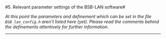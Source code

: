 #5. Relevant parameter settings of the BSB-LAN software#  
   
*At this point the parameters and definement which can be set in the file `BSB_lan_config.h` aren't listed here (yet). Please read the comments behind the definements attentively for further information.*  
   
---  

 
